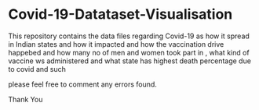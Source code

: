 # Covid-19-Datataset-Visualisation

This repository contains the data files regarding Covid-19 as how it spread in Indian states and how it impacted and how the vaccination drive happebed and how many no of men and women took part in , what kind of vaccine ws administered and what state has highest death percentage due to covid and such

please feel free to comment any errors found. 

Thank You
